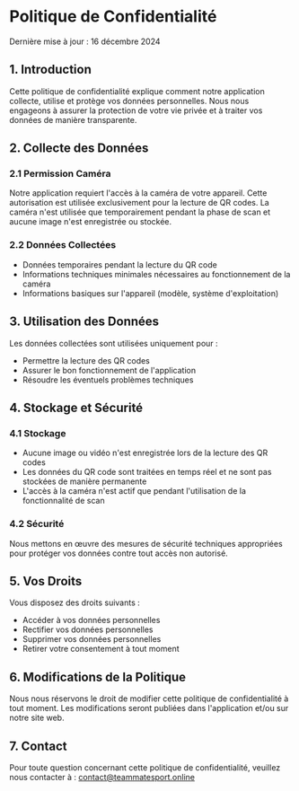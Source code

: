# Politique de Confidentialité

Dernière mise à jour : 16 décembre 2024

## 1. Introduction

Cette politique de confidentialité explique comment notre application collecte, utilise et protège vos données personnelles. Nous nous engageons à assurer la protection de votre vie privée et à traiter vos données de manière transparente.

## 2. Collecte des Données

### 2.1 Permission Caméra
Notre application requiert l'accès à la caméra de votre appareil. Cette autorisation est utilisée exclusivement pour la lecture de QR codes. La caméra n'est utilisée que temporairement pendant la phase de scan et aucune image n'est enregistrée ou stockée.

### 2.2 Données Collectées
- Données temporaires pendant la lecture du QR code
- Informations techniques minimales nécessaires au fonctionnement de la caméra
- Informations basiques sur l'appareil (modèle, système d'exploitation)

## 3. Utilisation des Données

Les données collectées sont utilisées uniquement pour :
- Permettre la lecture des QR codes
- Assurer le bon fonctionnement de l'application
- Résoudre les éventuels problèmes techniques

## 4. Stockage et Sécurité

### 4.1 Stockage
- Aucune image ou vidéo n'est enregistrée lors de la lecture des QR codes
- Les données du QR code sont traitées en temps réel et ne sont pas stockées de manière permanente
- L'accès à la caméra n'est actif que pendant l'utilisation de la fonctionnalité de scan

### 4.2 Sécurité
Nous mettons en œuvre des mesures de sécurité techniques appropriées pour protéger vos données contre tout accès non autorisé.

## 5. Vos Droits

Vous disposez des droits suivants :
- Accéder à vos données personnelles
- Rectifier vos données personnelles
- Supprimer vos données personnelles
- Retirer votre consentement à tout moment

## 6. Modifications de la Politique

Nous nous réservons le droit de modifier cette politique de confidentialité à tout moment. Les modifications seront publiées dans l'application et/ou sur notre site web.

## 7. Contact

Pour toute question concernant cette politique de confidentialité, veuillez nous contacter à :
contact@teammatesport.online
